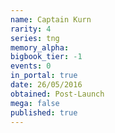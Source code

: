 ```yaml
---
name: Captain Kurn
rarity: 4
series: tng
memory_alpha:
bigbook_tier: -1
events: 0
in_portal: true
date: 26/05/2016
obtained: Post-Launch
mega: false
published: true
---
```



